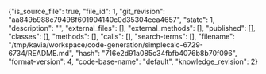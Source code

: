 {"is_source_file": true, "file_id": 1, "git_revision": "aa849b988c79498f601904140c0d35304eea4657", "state": 1, "description": "", "external_files": [], "external_methods": [], "published": [], "classes": [], "methods": [], "calls": [], "search-terms": [], "filename": "/tmp/kavia/workspace/code-generation/simplecalc-6729-6734/README.md", "hash": "716e2d91a085c34fbfb4076b8b70f096", "format-version": 4, "code-base-name": "default", "knowledge_revision": 2}